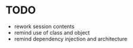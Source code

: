 # TODO

* rework session contents
* remind use of class and object
* remind dependency injection and architecture
